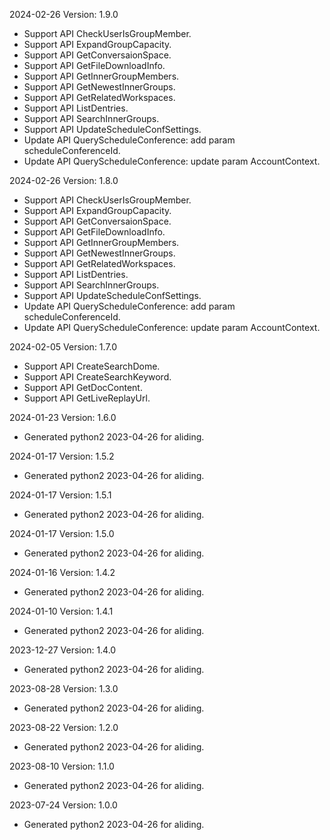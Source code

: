 2024-02-26 Version: 1.9.0
- Support API CheckUserIsGroupMember.
- Support API ExpandGroupCapacity.
- Support API GetConversaionSpace.
- Support API GetFileDownloadInfo.
- Support API GetInnerGroupMembers.
- Support API GetNewestInnerGroups.
- Support API GetRelatedWorkspaces.
- Support API ListDentries.
- Support API SearchInnerGroups.
- Support API UpdateScheduleConfSettings.
- Update API QueryScheduleConference: add param scheduleConferenceId.
- Update API QueryScheduleConference: update param AccountContext.


2024-02-26 Version: 1.8.0
- Support API CheckUserIsGroupMember.
- Support API ExpandGroupCapacity.
- Support API GetConversaionSpace.
- Support API GetFileDownloadInfo.
- Support API GetInnerGroupMembers.
- Support API GetNewestInnerGroups.
- Support API GetRelatedWorkspaces.
- Support API ListDentries.
- Support API SearchInnerGroups.
- Support API UpdateScheduleConfSettings.
- Update API QueryScheduleConference: add param scheduleConferenceId.
- Update API QueryScheduleConference: update param AccountContext.


2024-02-05 Version: 1.7.0
- Support API CreateSearchDome.
- Support API CreateSearchKeyword.
- Support API GetDocContent.
- Support API GetLiveReplayUrl.


2024-01-23 Version: 1.6.0
- Generated python2 2023-04-26 for aliding.

2024-01-17 Version: 1.5.2
- Generated python2 2023-04-26 for aliding.

2024-01-17 Version: 1.5.1
- Generated python2 2023-04-26 for aliding.

2024-01-17 Version: 1.5.0
- Generated python2 2023-04-26 for aliding.

2024-01-16 Version: 1.4.2
- Generated python2 2023-04-26 for aliding.

2024-01-10 Version: 1.4.1
- Generated python2 2023-04-26 for aliding.

2023-12-27 Version: 1.4.0
- Generated python2 2023-04-26 for aliding.

2023-08-28 Version: 1.3.0
- Generated python2 2023-04-26 for aliding.

2023-08-22 Version: 1.2.0
- Generated python2 2023-04-26 for aliding.

2023-08-10 Version: 1.1.0
- Generated python2 2023-04-26 for aliding.

2023-07-24 Version: 1.0.0
- Generated python2 2023-04-26 for aliding.

